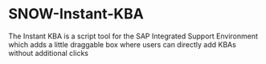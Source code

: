 # SNOW-Instant-KBA
The Instant KBA is a script tool for the SAP Integrated Support Environment which adds a little draggable box where users can directly add KBAs without additional clicks

